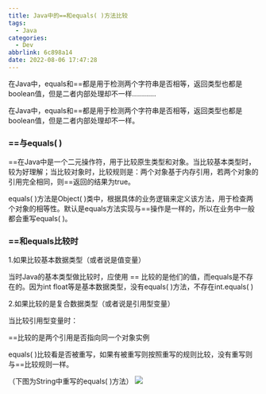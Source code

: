 ```yaml
---
title: Java中的==和equals( )方法比较
tags:
  - Java
categories:
  - Dev
abbrlink: 6c898a14
date: 2022-08-06 17:47:28
---
```

在Java中，equals和==都是用于检测两个字符串是否相等，返回类型也都是boolean值，但是二者内部处理却不一样…………
<!-- more -->

在Java中，equals和==都是用于检测两个字符串是否相等，返回类型也都是boolean值，但是二者内部处理却不一样。

### ==与equals( )

==在Java中是一个二元操作符，用于比较原生类型和对象。当比较基本类型时，较为好理解；当比较对象时，比较规则是：两个对象基于内存引用，若两个对象的引用完全相同，则==返回的结果为true。

 

equals( )方法是Object( )类中，根据具体的业务逻辑来定义该方法，用于检查两个对象的相等性。默认是equals方法实现与==操作是一样的，所以在业务中一般都会重写equals( )。

### ==和equals比较时

1.如果比较基本数据类型（或者说是值变量）

当时Java的基本类型做比较时，应使用 == 比较的是他们的值，而equals是不存在的。因为int float等是基本数据类型，没有equals( )方法，不存在int.equals( )

 

2.如果比较的是复合数据类型（或者说是引用型变量）

当比较引用型变量时：

==比较的是两个引用是否指向同一个对象实例

equals( )比较看是否被重写，如果有被重写则按照重写的规则比较，没有重写则与==比较规则一样。

（下图为String中重写的equals( )方法）
![](https://blog-cnd-1307088890.cos.ap-guangzhou.myqcloud.com/20220806175443.png)
